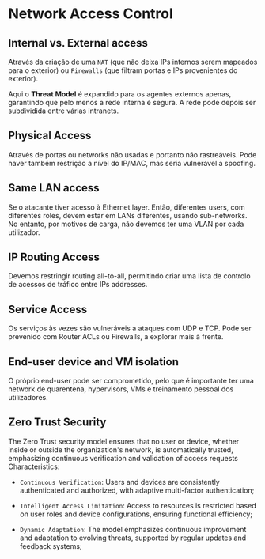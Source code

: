 # Network Access Control

## Internal vs. External access

Através da criação de uma `NAT` (que não deixa IPs internos serem mapeados para o exterior) ou `Firewalls` (que filtram portas e IPs provenientes do exterior).

Aqui o **Threat Model** é expandido para os agentes externos apenas, garantindo que pelo menos a rede interna é segura. A rede pode depois ser subdividida entre várias intranets.

## Physical Access

Através de portas ou networks não usadas e portanto não rastreáveis. Pode haver também restrição a nível do IP/MAC, mas seria vulnerável a spoofing.

## Same LAN access

Se o atacante tiver acesso à Ethernet layer. Então, diferentes users, com diferentes roles, devem estar em LANs diferentes, usando sub-networks. No entanto, por motivos de carga, não devemos ter uma VLAN por cada utilizador.

## IP Routing Access

Devemos restringir routing all-to-all, permitindo criar uma lista de controlo de acessos de tráfico entre IPs addresses.

## Service Access

Os serviços às vezes são vulneráveis a ataques com UDP e TCP. Pode ser prevenido com Router ACLs ou Firewalls, a explorar mais à frente.

## End-user device and VM isolation

O próprio end-user pode ser comprometido, pelo que é importante ter uma network de quarentena, hypervisors, VMs e treinamento pessoal dos utilizadores.

## Zero Trust Security

The Zero Trust security model ensures that no user or device, whether inside or outside the organization's network, is automatically trusted, emphasizing continuous verification and validation of access requests Characteristics:

- `Continuous Verification`: Users and devices are consistently authenticated and authorized, with adaptive multi-factor authentication;

- `Intelligent Access Limitation`: Access to resources is restricted based on user roles and device configurations, ensuring functional efficiency;

- `Dynamic Adaptation`: The model emphasizes continuous improvement and adaptation to evolving threats, supported by regular updates and feedback systems;